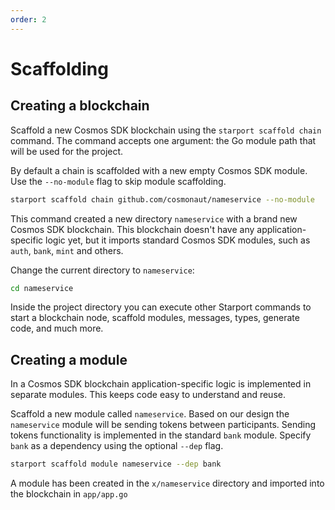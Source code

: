 ```yaml
---
order: 2
---
```


# Scaffolding

## Creating a blockchain

Scaffold a new Cosmos SDK blockchain using the `starport scaffold chain` command. The command accepts one argument: the Go module path that will be used for the project.

By default a chain is scaffolded with a new empty Cosmos SDK module. Use the `--no-module` flag to skip module scaffolding.

```bash
starport scaffold chain github.com/cosmonaut/nameservice --no-module
```

This command created a new directory `nameservice` with a brand new Cosmos SDK blockchain. This blockchain doesn't have any application-specific logic yet, but it imports standard Cosmos SDK modules, such as `auth`, `bank`, `mint` and others.

Change the current directory to `nameservice`:

```bash
cd nameservice
```

Inside the project directory you can execute other Starport commands to start a blockchain node, scaffold modules, messages, types, generate code, and much more.

## Creating a module

In a Cosmos SDK blockchain application-specific logic is implemented in separate modules. This keeps code easy to understand and reuse.

Scaffold a new module called `nameservice`. Based on our design the `nameservice` module will be sending tokens between participants. Sending tokens functionality is implemented in the standard `bank` module. Specify `bank` as a dependency using the optional `--dep` flag.

```bash
starport scaffold module nameservice --dep bank
```

A module has been created in the `x/nameservice` directory and imported into the blockchain in `app/app.go`
